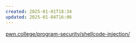 ```yaml
---
created: 2025-01-01T18:34
updated: 2025-01-04T16:06
---
```


[pwn.college/program-security/shellcode-injection/](https://pwn.college/program-security/shellcode-injection/)
